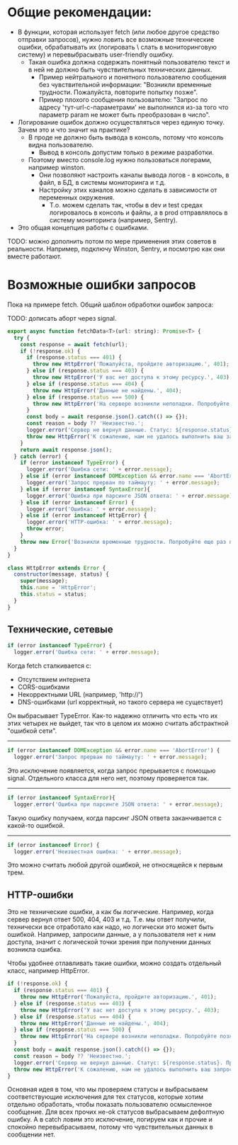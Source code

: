 # Общие рекомендации:

* В функции, которая использует fetch (или любое другое средство отправки запросов), нужно ловить все возможные технические ошибки, обрабатывать их (логировать \ слать в мониторинговую систему) и перевыбрасывать user-friendly ошибку.
  * Такая ошибка должна содержать понятный пользователю текст и в ней не должно быть чувствительных технических данных.
    * Пример нейтрального и понятного пользователю сообщения без чувствительной информации: "Возникли временные трудности. Пожалуйста, повторите попытку позже".
    * Пример плохого сообщения пользователю: "Запрос по адресу 'тут-url-с-параметрами' не выполнился из-за того что параметр param не может быть преобразован в число".
* Логирование ошибок должно осуществляться через единую точку. Зачем это и что значит на практике?
  * В проде не должно быть вывода в консоль, потому что консоль видна пользователю.
    * Вывод в консоль допустим только в режиме разработки.
  * Поэтому вместо console.log нужно пользоваться логерами, например winston.
    * Они позволяют настроить каналы вывода логов - в консоль, в файл, в БД, в системы мониторинга и т.д.
    * Настройку этих каналов можно сделать в зависимости от переменных окружения.
      * Т.о. можем сделать так, чтобы в dev и test средах логировалось в консоль и файлы, а в prod отправлялось в систему мониторинга (например, Sentry).
* Это общая концепция работы с ошибками.

TODO: можно дополнить потом по мере применения этих советов в реальности. Например, подключу Winston, Sentry, и посмотрю как они вместе работают.



# Возможные ошибки запросов

Пока на примере fetch. Общий шаблон обработки ошибок запроса:

TODO: дописать аборт через signal.

```javascript
export async function fetchData<T>(url: string): Promise<T> {
  try {
    const response = await fetch(url);
    if (!response.ok) {
      if (response.status === 401) {
        throw new HttpError('Пожалуйста, пройдите авторизацию.', 401);
      } else if (response.status === 403) {
        throw new HttpError('У вас нет доступа к этому ресурсу.', 403);
      } else if (response.status === 404) {
        throw new HttpError('Данные не найдены.', 404);
      } else if (response.status === 500) {
        throw new HttpError('На сервере возникли неполадки. Попробуйте позже.', 500);
      }
      const body = await response.json().catch(() => {});
      const reason = body ?? 'Неизвестно.';
      logger.error('Сервер не вернул данные. Статус: ${response.status}. Причина: ${reason}');
      throw new HttpError('К сожалению, нам не удалось выполнить ваш запрос. Попробуйте позже.', response.status);
    }
    return await response.json();
  } catch (error) {
    if (error instanceof TypeError) {
      logger.error('Ошибка сети: ' + error.message);
    } else if (error instanceof DOMException && error.name === 'AbortError') {
      logger.error('Запрос прерван по таймауту: ' + error.message);
    } else if (error instanceof SyntaxError){
      logger.error('Ошибка при парсинге JSON ответа: ' + error.message);
    } else if (error instanceof Error) {
      logger.error('Ошибка: ' + error.message);
    } else if (error instanceof HttpError) {
      logger.error('HTTP-ошибка: ' + error.message);
      throw error;
    }
    throw new Error('Возникли временные трудности. Попробуйте еще раз позже.');
  }
}

class HttpError extends Error {
  constructor(message, status) {
    super(message);
    this.name = 'HttpError';
    this.status = status;
  }
}
```

## Технические, сетевые

```javascript
if (error instanceof TypeError) {
  logger.error('Ошибка сети: ' + error.message);
```

Когда fetch сталкивается с:

- Отсутствием интернета
- CORS-ошибками
- Некорректными URL (например, 'http://')
- DNS-ошибками (url корректный, но такого сервера не существует)

Он выбрасывает TypeError. Как-то надежно отличить что есть что их этих четырех не выйдет, так что в целом их можно считать абстрактной "ошибкой сети".

---

```javascript
if (error instanceof DOMException && error.name === 'AbortError') {
  logger.error('Запрос прерван по таймауту: ' + error.message);
```

Это исключение появляется, когда запрос прерывается с помощью signal. Отдельного класса для него нет, поэтому проверяется так.

---

```javascript
if (error instanceof SyntaxError){
  logger.error('Ошибка при парсинге JSON ответа: ' + error.message);
```

Такую ошибку получаем, когда парсинг JSON ответа заканчивается с какой-то ошибкой.

---

```javascript
if (error instanceof Error) {
  logger.error('Неизвестная ошибка: ' + error.message);
```

Это можно считать любой другой ошибкой, не относящейся к первым трем.

## HTTP-ошибки

Это не технические ошибки, а как бы логические. Например, когда сервер вернул ответ 500, 404, 403 и т.д. Т.е. мы ответ получили, технически все отработало как надо, но логически это может быть ошибкой. Например, запросили данные, а у пользователя нет к ним доступа, значит с логической точки зрения при получении данных возникла ошибка.

Чтобы удобнее отлавливать такие ошибки, можно создать отдельный класс, например HttpError.

```javascript
if (!response.ok) {
  if (response.status === 401) {
    throw new HttpError('Пожалуйста, пройдите авторизацию.', 401);
  } else if (response.status === 403) {
    throw new HttpError('У вас нет доступа к этому ресурсу.', 403);
  } else if (response.status === 404) {
    throw new HttpError('Данные не найдены.', 404);
  } else if (response.status === 500) {
    throw new HttpError('На сервере возникли неполадки. Попробуйте позже.', 500);
  }
  const body = await response.json().catch(() => {});
  const reason = body ?? 'Неизвестно.';
  logger.error('Сервер не вернул данные. Статус: ${response.status}. Причина: ${reason}');
  throw new HttpError('К сожалению, нам не удалось выполнить ваш запрос. Попробуйте позже.', response.status);
}
```

Основная идея в том, что мы проверяем статусы и выбрасываем соответствующие исключения для тех статусов, которые хотим отдельно обработать, чтобы показать пользователю осмысленное сообщение. Для всех прочих не-ok статусов выбрасываем дефолтную ошибку. А в catch ловим это исключение, логируем как и прочие и спокойно перевыбрасываем, потому что чувствительных данных в сообщении нет.